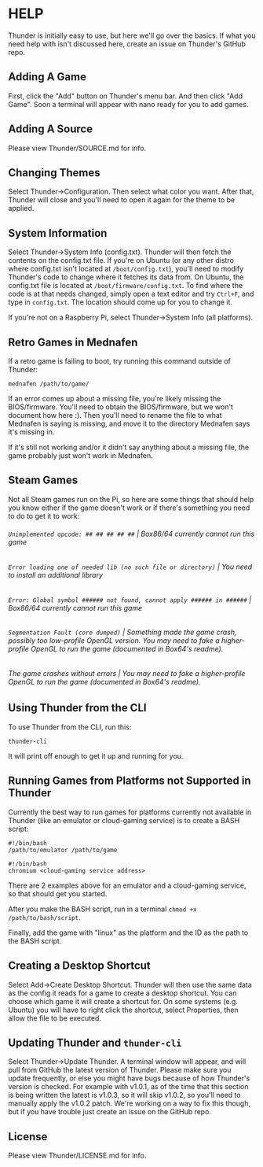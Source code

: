 # HELP
Thunder is initially easy to use, but here we'll go over the basics. If what you need help with isn't discussed here, create an issue on Thunder's GitHub repo.
## Adding A Game
First, click the "Add" button on Thunder's menu bar. And then click "Add Game". Soon a terminal will appear with nano ready for you to add games.
## Adding A Source
Please view Thunder/SOURCE.md for info.
## Changing Themes
Select Thunder->Configuration. Then select what color you want. After that, Thunder will close and you'll need to open it again for the theme to be applied.
## System Information
Select Thunder->System Info (config.txt). Thunder will then fetch the contents on the config.txt file. If you're on Ubuntu (or any other distro where config.txt isn't located at `/boot/config.txt`), you'll need to modify Thunder's code to change where it fetches its data from. On Ubuntu, the config.txt file is located at `/boot/firmware/config.txt`. To find where the code is at that needs changed, simply open a text editor and try `Ctrl+F`, and type in `config.txt`. The location should come up for you to change it.

If you're not on a Raspberry Pi, select Thunder->System Info (all platforms).
## Retro Games in Mednafen
If a retro game is failing to boot, try running this command outside of Thunder:
```
mednafen /path/to/game/
```
If an error comes up about a missing file, you're likely missing the BIOS/firmware. You'll need to obtain the BIOS/firmware, but we won't document how here :). Then you'll need to rename the file to what Mednafen is saying is missing, and move it to the directory Mednafen says it's missing in.

If it's still not working and/or it didn't say anything about a missing file, the game probably just won't work in Mednafen.
## Steam Games
Not all Steam games run on the Pi, so here are some things that should help you know either if the game doesn't work or if there's something you need to do to get it to work:
###### `Unimplemented opcode: ## ## ## ## ##` | Box86/64 currently cannot run this game
###### `Error loading one of needed lib (no such file or directory)` | You need to install an additional library
###### `Error: Global symbol ###### not found, cannot apply ###### in ######` | Box86/64 currently cannot run this game
###### `Segmentation Fault (core dumped)` | Something made the game crash, possibly too low-profile OpenGL version. You may need to fake a higher-profile OpenGL to run the game (documented in Box64's readme).
###### The game crashes without errors | You may need to fake a higher-profile OpenGL to run the game (documented in Box64's readme).
## Using Thunder from the CLI
To use Thunder from the CLI, run this:
```
thunder-cli
```
It will print off enough to get it up and running for you. 
## Running Games from Platforms not Supported in Thunder
Currently the best way to run games for platforms currently not available in Thunder (like an emulator or cloud-gaming service) is to create a BASH script:
```
#!/bin/bash
/path/to/emulator /path/to/game
```
```
#!/bin/bash
chromium <cloud-gaming service address>
```
There are 2 examples above for an emulator and a cloud-gaming service, so that should get you started.

After you make the BASH script, run in a terminal `chmod +x /path/to/bash/script`.

Finally, add the game with "linux" as the platform and the ID as the path to the BASH script.
## Creating a Desktop Shortcut
Select Add->Create Desktop Shortcut. Thunder will then use the same data as the config it reads for a game to create a desktop shortcut. You can choose which game it will create a shortcut for. On some systems (e.g. Ubuntu) you will have to right click the shortcut, select Properties, then allow the file to be executed.
## Updating Thunder and `thunder-cli`
Select Thunder->Update Thunder. A terminal window will appear, and will pull from GitHub the latest version of Thunder. Please make sure you update frequently, or else you might have bugs because of how Thunder's version is checked. For example with v1.0.1, as of the time that this section is being written the latest is v1.0.3, so it will skip v1.0.2, so you'll need to manually apply the v1.0.2 patch. We're working on a way to fix this though, but if you have trouble just create an issue on the GitHub repo. 
## License
Please view Thunder/LICENSE.md for info.
